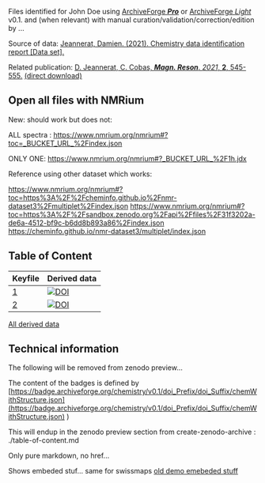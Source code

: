 Files identified for John Doe using [ArchiveForge ***Pro***](https://archiveforge.github.io/) or  [ArchiveForge *Light*](https://archiveforge.github.io/) v0.1.
and (when relevant) with manual curation/validation/correction/edition by ...

Source of data: [Jeannerat, Damien. (2021). Chemistry data identification report [Data set].](https://doi.org/10.5281/zenodo.4973418)

Related publication: [D. Jeannerat, C. Cobas, ***Magn. Reson***. *2021*, **2**, 545-555.](https://doi.org/10.5194/mr-2-545-2021)  [(direct download)](https://doi.org/10.5194/mr-2021-32)

## Open all files with NMRium 

New: should work but does not:

ALL spectra :
https://www.nmrium.org/nmrium#?toc=_BUCKET_URL_%2Findex.json

ONLY ONE:
https://www.nmrium.org/nmrium#?_BUCKET_URL_%2F1h.jdx


Reference using other dataset which works:

https://www.nmrium.org/nmrium#?toc=https%3A%2F%2Fcheminfo.github.io%2Fnmr-dataset3%2Fmultiplet%2Findex.json
https://www.nmrium.org/nmrium#?toc=https%3A%2F%2Fsandbox.zenodo.org%2Fapi%2Ffiles%2F31f3202a-de6a-4512-bf9c-b6dd8b893a86%2Findex.json
https://cheminfo.github.io/nmr-dataset3/multiplet/index.json
## Table of Content 
Keyfile|Derived data
-----|----
 [1](https://connect.archiveforge.org/connect?keyfileTO-Be_insertedHere)| [![DOI](https://img.shields.io/endpoint?url=https://badge.archiveforge.org/chemistry/v0.1/doi_Prefix/doi_Suffix/chemNoData.json)](https://registry.archiveforge.org/chemistry/v0.1/doi_Prefix/doi_Suffix#cyclopropanes)
 [2](https://connect.archiveforge.org/connect?keyfileTO-Be_insertedHere) | [![DOI](https://img.shields.io/endpoint?url=https://badge.archiveforge.org/chemistry/v0.1/doi_Prefix/doi_Suffix/chemNoData.json)](https://registry.archiveforge.org/chemistry/v0.1/doi_Prefix/doi_Suffix#menthol)

[All derived data](https://registry.archiveforge.org/chemistry/v0.1/doi_Prefix/doi_Suffix)

## Technical information 

The following will be removed from zenodo preview...

The content of the badges is defined by [https://badge.archiveforge.org/chemistry/v0.1/doi_Prefix/doi_Suffix/chemWithStructure.json](https://badge.archiveforge.org/chemistry/v0.1/doi_Prefix/doi_Suffix/chemWithStructure.json) )

This will endup in the zenodo preview section
from create-zenodo-archive : ./table-of-content.md

Only pure markdown, no href...

Shows embeded stuf... same for swissmaps 
[old demo emebeded stuff](https://chemedata.github.io/create-zenodo-archive/)


